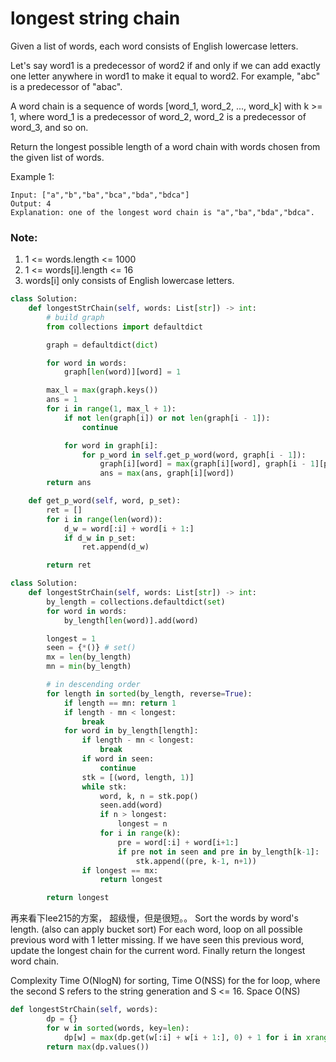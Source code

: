 # longest string chain

Given a list of words, each word consists of English lowercase letters.

Let's say word1 is a predecessor of word2 if and only if we can add exactly one letter anywhere in word1 to make it equal to word2.  For example, "abc" is a predecessor of "abac".

A word chain is a sequence of words [word_1, word_2, ..., word_k] with k >= 1, where word_1 is a predecessor of word_2, word_2 is a predecessor of word_3, and so on.

Return the longest possible length of a word chain with words chosen from the given list of words.



Example 1:
```
Input: ["a","b","ba","bca","bda","bdca"]
Output: 4
Explanation: one of the longest word chain is "a","ba","bda","bdca".
```

### Note:

1. 1 <= words.length <= 1000
2. 1 <= words[i].length <= 16
3. words[i] only consists of English lowercase letters.

```python
class Solution:
    def longestStrChain(self, words: List[str]) -> int:
        # build graph
        from collections import defaultdict

        graph = defaultdict(dict)

        for word in words:
            graph[len(word)][word] = 1

        max_l = max(graph.keys())
        ans = 1
        for i in range(1, max_l + 1):
            if not len(graph[i]) or not len(graph[i - 1]):
                continue

            for word in graph[i]:
                for p_word in self.get_p_word(word, graph[i - 1]):
                    graph[i][word] = max(graph[i][word], graph[i - 1][p_word] + 1)
                    ans = max(ans, graph[i][word])
        return ans

    def get_p_word(self, word, p_set):
        ret = []
        for i in range(len(word)):
            d_w = word[:i] + word[i + 1:]
            if d_w in p_set:
                ret.append(d_w)

        return ret

```

```Python
class Solution:
    def longestStrChain(self, words: List[str]) -> int:
        by_length = collections.defaultdict(set)
        for word in words:
            by_length[len(word)].add(word)

        longest = 1
        seen = {*()} # set()
        mx = len(by_length)
        mn = min(by_length)

        # in descending order
        for length in sorted(by_length, reverse=True):
            if length == mn: return 1
            if length - mn < longest:
                break
            for word in by_length[length]:
                if length - mn < longest:
                    break
                if word in seen:
                    continue
                stk = [(word, length, 1)]
                while stk:
                    word, k, n = stk.pop()
                    seen.add(word)
                    if n > longest:
                        longest = n
                    for i in range(k):
                        pre = word[:i] + word[i+1:]
                        if pre not in seen and pre in by_length[k-1]:
                            stk.append((pre, k-1, n+1))
                if longest == mx:
                    return longest

        return longest   

```

再来看下lee215的方案， 超级慢，但是很短。。
Sort the words by word's length. (also can apply bucket sort)
For each word, loop on all possible previous word with 1 letter missing.
If we have seen this previous word, update the longest chain for the current word.
Finally return the longest word chain.


Complexity
Time O(NlogN) for sorting,
Time O(NSS) for the for loop, where the second S refers to the string generation and S <= 16.
Space O(NS)

```Python
def longestStrChain(self, words):
        dp = {}
        for w in sorted(words, key=len):
            dp[w] = max(dp.get(w[:i] + w[i + 1:], 0) + 1 for i in xrange(len(w)))
        return max(dp.values())
```

